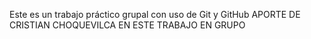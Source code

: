 Este es un trabajo práctico grupal con uso de Git y GitHub
APORTE DE CRISTIAN CHOQUEVILCA EN ESTE TRABAJO EN GRUPO
